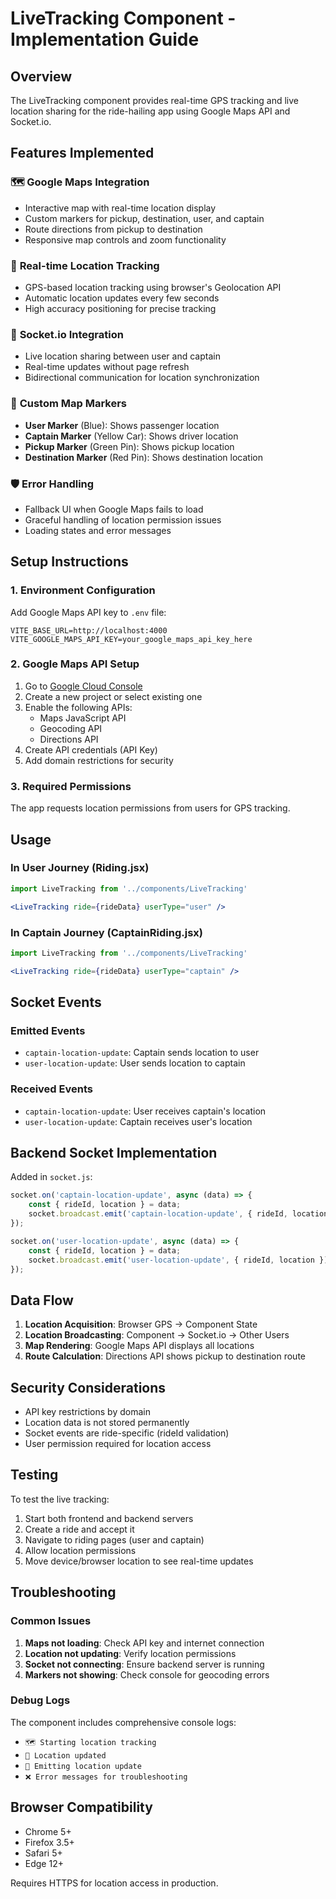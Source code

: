 # LiveTracking Component - Implementation Guide

## Overview
The LiveTracking component provides real-time GPS tracking and live location sharing for the ride-hailing app using Google Maps API and Socket.io.

## Features Implemented

### 🗺️ **Google Maps Integration**
- Interactive map with real-time location display
- Custom markers for pickup, destination, user, and captain
- Route directions from pickup to destination
- Responsive map controls and zoom functionality

### 📍 **Real-time Location Tracking**
- GPS-based location tracking using browser's Geolocation API
- Automatic location updates every few seconds
- High accuracy positioning for precise tracking

### 🔄 **Socket.io Integration**
- Live location sharing between user and captain
- Real-time updates without page refresh
- Bidirectional communication for location synchronization

### 🎨 **Custom Map Markers**
- **User Marker** (Blue): Shows passenger location
- **Captain Marker** (Yellow Car): Shows driver location
- **Pickup Marker** (Green Pin): Shows pickup location
- **Destination Marker** (Red Pin): Shows destination location

### 🛡️ **Error Handling**
- Fallback UI when Google Maps fails to load
- Graceful handling of location permission issues
- Loading states and error messages

## Setup Instructions

### 1. Environment Configuration
Add Google Maps API key to `.env` file:
```env
VITE_BASE_URL=http://localhost:4000
VITE_GOOGLE_MAPS_API_KEY=your_google_maps_api_key_here
```

### 2. Google Maps API Setup
1. Go to [Google Cloud Console](https://console.cloud.google.com/)
2. Create a new project or select existing one
3. Enable the following APIs:
   - Maps JavaScript API
   - Geocoding API
   - Directions API
4. Create API credentials (API Key)
5. Add domain restrictions for security

### 3. Required Permissions
The app requests location permissions from users for GPS tracking.

## Usage

### In User Journey (Riding.jsx)
```jsx
import LiveTracking from '../components/LiveTracking'

<LiveTracking ride={rideData} userType="user" />
```

### In Captain Journey (CaptainRiding.jsx)
```jsx
import LiveTracking from '../components/LiveTracking'

<LiveTracking ride={rideData} userType="captain" />
```

## Socket Events

### Emitted Events
- `captain-location-update`: Captain sends location to user
- `user-location-update`: User sends location to captain

### Received Events
- `captain-location-update`: User receives captain's location
- `user-location-update`: Captain receives user's location

## Backend Socket Implementation

Added in `socket.js`:
```javascript
socket.on('captain-location-update', async (data) => {
    const { rideId, location } = data;
    socket.broadcast.emit('captain-location-update', { rideId, location });
});

socket.on('user-location-update', async (data) => {
    const { rideId, location } = data;
    socket.broadcast.emit('user-location-update', { rideId, location });
});
```

## Data Flow

1. **Location Acquisition**: Browser GPS → Component State
2. **Location Broadcasting**: Component → Socket.io → Other Users
3. **Map Rendering**: Google Maps API displays all locations
4. **Route Calculation**: Directions API shows pickup to destination route

## Security Considerations

- API key restrictions by domain
- Location data is not stored permanently
- Socket events are ride-specific (rideId validation)
- User permission required for location access

## Testing

To test the live tracking:
1. Start both frontend and backend servers
2. Create a ride and accept it
3. Navigate to riding pages (user and captain)
4. Allow location permissions
5. Move device/browser location to see real-time updates

## Troubleshooting

### Common Issues
1. **Maps not loading**: Check API key and internet connection
2. **Location not updating**: Verify location permissions
3. **Socket not connecting**: Ensure backend server is running
4. **Markers not showing**: Check console for geocoding errors

### Debug Logs
The component includes comprehensive console logs:
- `🗺️ Starting location tracking`
- `📍 Location updated`
- `📡 Emitting location update`
- `❌ Error messages for troubleshooting`

## Browser Compatibility

- Chrome 5+
- Firefox 3.5+
- Safari 5+
- Edge 12+

Requires HTTPS for location access in production.
